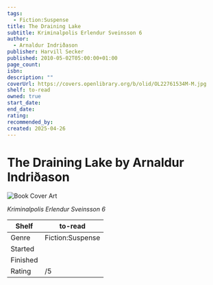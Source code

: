 ```yaml
---
tags:
  - Fiction:Suspense
title: The Draining Lake
subtitle: Kriminalpolis Erlendur Sveinsson 6
author:
  - Arnaldur Indriðason
publisher: Harvill Secker
published: 2010-05-02T05:00:00+01:00
page_count: 
isbn: 
description: ""
coverUrl: https://covers.openlibrary.org/b/olid/OL22761534M-M.jpg
shelf: to-read
owned: true
start_date: 
end_date: 
rating: 
recommended_by: 
created: 2025-04-26
---
```


# The Draining Lake by Arnaldur Indriðason

![Book Cover Art](https://covers.openlibrary.org/b/olid/OL22761534M-M.jpg)

_Kriminalpolis Erlendur Sveinsson 6_

| Shelf | to-read |
| --- | --- |
| Genre | Fiction:Suspense |
| Started |  |
| Finished |  |
| Rating | /5 |

